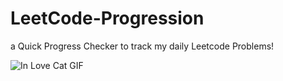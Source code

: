 # LeetCode-Progression
a Quick Progress Checker to track my daily Leetcode Problems!

![In Love Cat GIF](https://github.com/user-attachments/assets/eae9ec21-4467-49c0-8283-311af1eb4a24)
